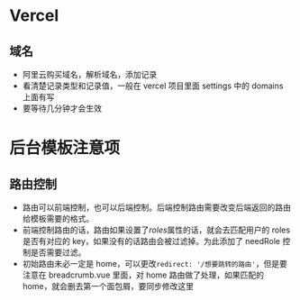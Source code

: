 # Vercel

## 域名

- 阿里云购买域名，解析域名，添加记录
- 看清楚记录类型和记录值，一般在 vercel 项目里面 settings 中的 domains 上面有写
- 要等待几分钟才会生效

# 后台模板注意项

## 路由控制

- 路由可以前端控制，也可以后端控制。后端控制路由需要改变后端返回的路由给模板需要的格式。
- 前端控制路由的话，路由如果设置了*roles*属性的话，就会去匹配用户的 roles 是否有对应的 key，如果没有的话路由会被过滤掉。为此添加了 needRole 控制是否需要过滤。
- 初始路由未必一定是 home，可以更改`redirect: '/想要跳转的路由'`，但是要注意在 breadcrumb.vue 里面，对 home 路由做了处理，如果匹配的 home，就会删去第一个面包屑，要同步修改这里
